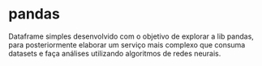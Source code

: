 # pandas

Dataframe simples desenvolvido com o objetivo de explorar a lib pandas, para posteriormente elaborar um serviço mais complexo que consuma datasets e faça análises utilizando algoritmos de redes neurais.
